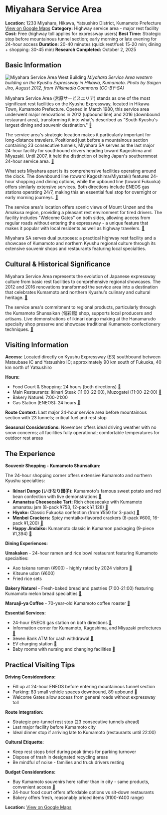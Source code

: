 # Miyahara Service Area

**Location:** 1233 Miyahara, Hikawa, Yatsushiro District, Kumamoto Prefecture [View on Google Maps](https://maps.google.com/maps?q=32.543250,130.681408)
**Category:** Highway service area - major rest facility
**Cost:** Free (highway toll applies for expressway users)
**Best Time:** Strategic stop before mountainous tunnel section; early morning or late evening for 24-hour access
**Duration:** 20-40 minutes (quick rest/fuel: 15-20 min; dining + shopping: 30-45 min)
**Research Completed:** October 2, 2025

## Basic Information

![Miyahara Service Area West Building](https://upload.wikimedia.org/wikipedia/commons/f/f1/Miyahara_SA_West_2012.JPG)
*Miyahara Service Area western building on the Kyushu Expressway in Hikawa, Kumamoto. Photo by Saigen Jiro, August 2012, from Wikimedia Commons (CC-BY-SA)*

Miyahara Service Area (宮原サービスエリア) stands as one of the most significant rest facilities on the Kyushu Expressway, located in Hikawa Town, Kumamoto Prefecture. Opened in March 1980, this service area underwent major renovations in 2012 (upbound line) and 2016 (downbound restaurant area), transforming it into what's described as "South Kyushu's largest dining and souvenir destination." [🔗](https://www.kyusanko.co.jp/sa/miyahara_kudari/)

The service area's strategic location makes it particularly important for long-distance travelers. Positioned just before a mountainous section containing 23 consecutive tunnels, Miyahara SA serves as the last major 24-hour facility for southbound drivers heading toward Kagoshima and Miyazaki. Until 2007, it held the distinction of being Japan's southernmost 24-hour service area. [🔗](https://ja.wikipedia.org/wiki/宮原サービスエリア)

What sets Miyahara apart is its comprehensive facilities operating around the clock. The downbound line (toward Kagoshima/Miyazaki) features 24-hour shopping and dining options, while the upbound line (toward Fukuoka) offers similarly extensive services. Both directions include ENEOS gas stations operating 24/7, making this an essential fuel stop for overnight or early morning journeys. [🔗](https://japanshopping.org/search/shops/detail/15571)

The service area's location offers scenic views of Mount Unzen and the Amakusa region, providing a pleasant rest environment for tired drivers. The facility includes "Welcome Gates" on both sides, allowing access from regular roads without entering the expressway - a unique feature that makes it popular with local residents as well as highway travelers. [🔗](https://kids.rurubu.jp/article/sapa/80040418/)

Miyahara SA serves dual purposes: a practical highway rest facility and a showcase of Kumamoto and northern Kyushu regional culture through its extensive souvenir shops and restaurants featuring local specialties.

## Cultural & Historical Significance

Miyahara Service Area represents the evolution of Japanese expressway culture from basic rest facilities to comprehensive regional showcases. The 2012 and 2016 renovations transformed the service area into a destination that celebrates Kumamoto and northern Kyushu's culinary and cultural heritage. [🔗](https://www.kyusanko.co.jp/sa/miyahara_kudari/)

The service area's commitment to regional products, particularly through the Kumamoto Shunsaikan (旬彩館) shop, supports local producers and artisans. Live demonstrations of ikinari dango making at the Hanamarudo specialty shop preserve and showcase traditional Kumamoto confectionery techniques. [🔗](https://kids.rurubu.jp/article/sapa/80040418/)

## Visiting Information

**Access:** Located directly on Kyushu Expressway (E3) southbound between Matsubase IC and Yatsushiro IC; approximately 90 km south of Fukuoka, 40 km north of Yatsushiro

**Hours:**
- Food Court & Shopping: 24 hours (both directions) [🔗](https://japanshopping.org/search/shops/detail/15571)
- Main Restaurants: Ikinari Steak (11:00-22:00), Muzogatei (11:00-22:00) [🔗](https://www.kyusanko.co.jp/sa/miyahara_kudari/facility/)
- Bakery Naturel: 7:00-21:00
- Gas Station (ENEOS): 24 hours [🔗](https://eneos-ss.com/search/ss/pc/detail.php?SCODE=940037)

**Route Context:** Last major 24-hour service area before mountainous section with 23 tunnels; critical fuel and rest stop

**Seasonal Considerations:** November offers ideal driving weather with no snow concerns; all facilities fully operational; comfortable temperatures for outdoor rest areas

## The Experience

**Souvenir Shopping - Kumamoto Shunsaikan:**

The 24-hour shopping corner offers extensive Kumamoto and northern Kyushu specialties:

- **Ikinari Dango (いきなり団子):** Kumamoto's famous sweet potato and red bean confection with live demonstrations [🔗](https://kids.rurubu.jp/article/sapa/80040418/)
- **Amanatsu Cheesecake Tart:** Rich cheesecake with Kumamoto amanatsu jam (8-pack ¥753, 12-pack ¥1,128) [🔗](https://www.kyusanko.co.jp/retail/shunsaikan/pickup/miyahara_kudari.php)
- **Hiyoko:** Classic Fukuoka confection (from ¥550 for 3-pack) [🔗](https://www.kyusanko.co.jp/retail/shunsaikan/pickup/miyahara_kudari.php)
- **Menbei Crackers:** Spicy mentaiko-flavored crackers (8-pack ¥600, 16-pack ¥1,200) [🔗](https://www.kyusanko.co.jp/retail/shunsaikan/pickup/miyahara_kudari.php)
- **Happy Jindaiko:** Kumamoto classic in Kumamon packaging (9-piece ¥1,394) [🔗](https://www.kyusanko.co.jp/retail/shunsaikan/pickup/miyahara_kudari.php)

**Dining Experiences:**

**Umakaken** - 24-hour ramen and rice bowl restaurant featuring Kumamoto specialties:
- Aso takana ramen (¥900) - highly rated by 2024 visitors [🔗](https://www.tripadvisor.jp/Attraction_Review-g1121545-d11871677-Reviews-Miyahara_Service_Area_Inbound_Line-Hikawa_cho_Yatsushiro_gun_Kumamoto_Prefectur.html)
- Kitsune udon (¥600)
- Fried rice sets

**Bakery Naturel** - Fresh-baked bread and pastries (7:00-21:00) featuring Kumamoto melon bread specialties [🔗](https://ja.wikipedia.org/wiki/宮原サービスエリア)

**Maruaji-ya Coffee** - 70-year-old Kumamoto coffee roaster [🔗](https://kids.rurubu.jp/article/sapa/80040418/)

**Essential Services:**
- 24-hour ENEOS gas station on both directions [🔗](https://eneos-ss.com/search/ss/pc/detail.php?SCODE=940037)
- Information corner for Kumamoto, Kagoshima, and Miyazaki prefectures [🔗](https://japanshopping.org/search/shops/detail/15571)
- Seven Bank ATM for cash withdrawal [🔗](https://ja.wikipedia.org/wiki/宮原サービスエリア)
- EV charging station [🔗](https://ja.wikipedia.org/wiki/宮原サービスエリア)
- Baby rooms with nursing and changing facilities [🔗](https://www.kyusanko.co.jp/sa/miyahara_kudari/facility/)

## Practical Visiting Tips

**Driving Considerations:**
- Fill up at 24-hour ENEOS before entering mountainous tunnel section
- Parking: 83 small vehicle spaces downbound, 89 upbound [🔗](https://www.kyusanko.co.jp/sa/miyahara_kudari/facility/)
- Welcome Gates allow access from general roads without expressway toll

**Route Integration:**
- Strategic pre-tunnel rest stop (23 consecutive tunnels ahead)
- Last major facility before Kumamoto city
- Ideal dinner stop if arriving late to Kumamoto (restaurants until 22:00)

**Cultural Etiquette:**
- Keep rest stops brief during peak times for parking turnover
- Dispose of trash in designated recycling areas
- Be mindful of noise - families and truck drivers resting

**Budget Considerations:**
- Buy Kumamoto souvenirs here rather than in city - same products, convenient access [🔗](https://www.kyusanko.co.jp/retail/shunsaikan/pickup/miyahara_kudari.php)
- 24-hour food court offers affordable options vs sit-down restaurants
- Bakery offers fresh, reasonably priced items (¥100-¥400 range)

**Location:** [View on Google Maps](https://maps.google.com/maps?q=32.543250,130.681408)
